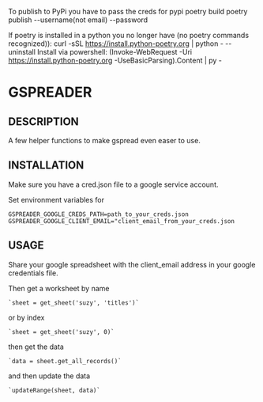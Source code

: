 To publish to PyPi you have to pass the creds for pypi
poetry build
poetry publish --username(not email) --password

If poetry is installed in a python you no longer have (no poetry commands recognized)):
curl -sSL https://install.python-poetry.org | python - --uninstall
Install via powershell:
(Invoke-WebRequest -Uri https://install.python-poetry.org -UseBasicParsing).Content | py -

# GSPREADER
## DESCRIPTION
A few helper functions to make gspread even easer to use.

## INSTALLATION
Make sure you have a cred.json file to a google service account.

Set environment variables for 

    GSPREADER_GOOGLE_CREDS_PATH=path_to_your_creds.json
    GSPREADER_GOOGLE_CLIENT_EMAIL="client_email_from_your_creds.json

## USAGE
Share your google spreadsheet with the client_email address in your google credentials file.

Then get a worksheet by name

    `sheet = get_sheet('suzy', 'titles')`

or by index

    `sheet = get_sheet('suzy', 0)`

then get the data

    `data = sheet.get_all_records()`

and then update the data

    `updateRange(sheet, data)`
